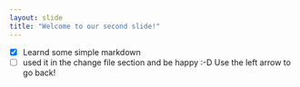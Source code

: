 ```yaml
---
layout: slide
title: "Welcome to our second slide!"
---
```

-[X] Learnd some simple markdown
-[ ] used it in the change file section and be happy :-D
Use the left arrow to go back!
